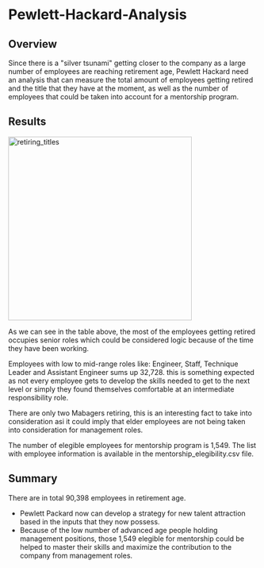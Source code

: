 # Pewlett-Hackard-Analysis

## Overview
Since there is a "silver tsunami" getting closer to the company as a large number of employees are reaching retirement age, Pewlett Hackard need an analysis that can measure the total amount of employees getting retired and the title that they have at the moment, as well as the number of employees that could be taken into account for a mentorship program.

## Results

<img width="370" alt="retiring_titles" src="https://user-images.githubusercontent.com/86029450/141059313-01558c98-ccae-44e7-9fa6-7e0b9fb028cc.png">

As we can see in the table above, the most of the employees getting retired occupies senior roles which could be considered logic because of the time they have been working.

Employees with low to mid-range roles like: Engineer, Staff, Technique Leader and Assistant Engineer sums up 32,728. this is something expected as not every employee gets to develop the skills needed to get to the next level or simply they found themselves comfortable at an intermediate responsibility role.

There are only two Mabagers retiring, this is an interesting fact to take into consideration asi it could imply that elder employees are not being taken into consideration for management roles.

The number of elegible employees for mentorship program is 1,549. The list with employee information is available in the mentorship_elegibility.csv file.

## Summary

There are in total 90,398 employees in retirement age. 

- Pewlett Packard now can develop a strategy for new talent attraction based in the inputs that they now possess. 
- Because of the low number of advanced age people holding management positions, those 1,549 elegible for mentorship could be helped to master their skills and maximize the contribution to the company from management roles. 
